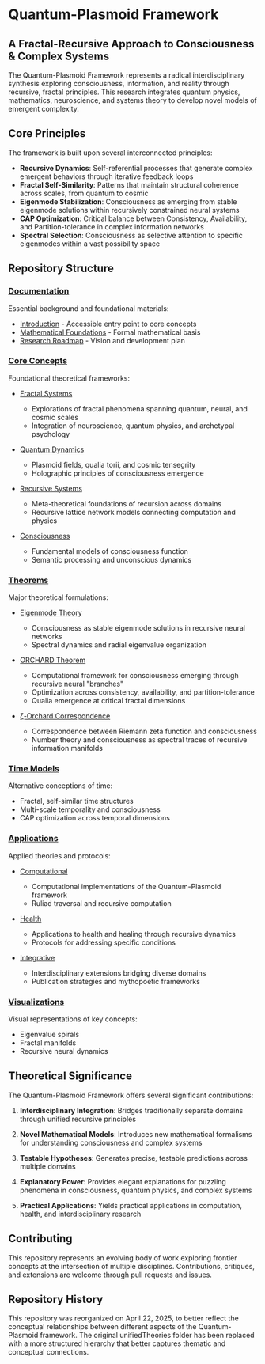 # Quantum-Plasmoid Framework

## A Fractal-Recursive Approach to Consciousness & Complex Systems

The Quantum-Plasmoid Framework represents a radical interdisciplinary synthesis exploring consciousness, information, and reality through recursive, fractal principles. This research integrates quantum physics, mathematics, neuroscience, and systems theory to develop novel models of emergent complexity.

## Core Principles

The framework is built upon several interconnected principles:

- **Recursive Dynamics**: Self-referential processes that generate complex emergent behaviors through iterative feedback loops
- **Fractal Self-Similarity**: Patterns that maintain structural coherence across scales, from quantum to cosmic
- **Eigenmode Stabilization**: Consciousness as emerging from stable eigenmode solutions within recursively constrained neural systems
- **CAP Optimization**: Critical balance between Consistency, Availability, and Partition-tolerance in complex information networks
- **Spectral Selection**: Consciousness as selective attention to specific eigenmodes within a vast possibility space

## Repository Structure

### [Documentation](./docs/)
Essential background and foundational materials:
- [Introduction](./docs/INTRODUCTION.md) - Accessible entry point to core concepts
- [Mathematical Foundations](./docs/MATHEMATICAL_FOUNDATIONS.md) - Formal mathematical basis
- [Research Roadmap](./docs/RESEARCH_ROADMAP.md) - Vision and development plan

### [Core Concepts](./core-concepts/)
Foundational theoretical frameworks:

- [Fractal Systems](./core-concepts/fractal-systems/)
  - Explorations of fractal phenomena spanning quantum, neural, and cosmic scales
  - Integration of neuroscience, quantum physics, and archetypal psychology

- [Quantum Dynamics](./core-concepts/quantum-dynamics/)
  - Plasmoid fields, qualia torii, and cosmic tensegrity
  - Holographic principles of consciousness emergence

- [Recursive Systems](./core-concepts/recursive-systems/)
  - Meta-theoretical foundations of recursion across domains
  - Recursive lattice network models connecting computation and physics

- [Consciousness](./core-concepts/consciousness/)
  - Fundamental models of consciousness function
  - Semantic processing and unconscious dynamics

### [Theorems](./theorems/)
Major theoretical formulations:

- [Eigenmode Theory](./theorems/eigenmode-theory/)
  - Consciousness as stable eigenmode solutions in recursive neural networks
  - Spectral dynamics and radial eigenvalue organization

- [ORCHARD Theorem](./theorems/orchard-theorem/)
  - Computational framework for consciousness emerging through recursive neural "branches"
  - Optimization across consistency, availability, and partition-tolerance
  - Qualia emergence at critical fractal dimensions

- [ζ-Orchard Correspondence](./theorems/zeta-correspondence/)
  - Correspondence between Riemann zeta function and consciousness
  - Number theory and consciousness as spectral traces of recursive information manifolds

### [Time Models](./time-models/)
Alternative conceptions of time:
- Fractal, self-similar time structures
- Multi-scale temporality and consciousness
- CAP optimization across temporal dimensions

### [Applications](./applications/)
Applied theories and protocols:

- [Computational](./applications/computational/)
  - Computational implementations of the Quantum-Plasmoid framework
  - Ruliad traversal and recursive computation

- [Health](./applications/health/)
  - Applications to health and healing through recursive dynamics
  - Protocols for addressing specific conditions

- [Integrative](./applications/integrative/)
  - Interdisciplinary extensions bridging diverse domains
  - Publication strategies and mythopoetic frameworks

### [Visualizations](./visualizations/)
Visual representations of key concepts:
- Eigenvalue spirals
- Fractal manifolds
- Recursive neural dynamics

## Theoretical Significance

The Quantum-Plasmoid Framework offers several significant contributions:

1. **Interdisciplinary Integration**: Bridges traditionally separate domains through unified recursive principles

2. **Novel Mathematical Models**: Introduces new mathematical formalisms for understanding consciousness and complex systems

3. **Testable Hypotheses**: Generates precise, testable predictions across multiple domains

4. **Explanatory Power**: Provides elegant explanations for puzzling phenomena in consciousness, quantum physics, and complex systems

5. **Practical Applications**: Yields practical applications in computation, health, and interdisciplinary research

## Contributing

This repository represents an evolving body of work exploring frontier concepts at the intersection of multiple disciplines. Contributions, critiques, and extensions are welcome through pull requests and issues.

## Repository History

This repository was reorganized on April 22, 2025, to better reflect the conceptual relationships between different aspects of the Quantum-Plasmoid framework. The original unifiedTheories folder has been replaced with a more structured hierarchy that better captures thematic and conceptual connections.
